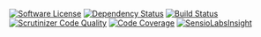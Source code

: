 [![Software License](https://img.shields.io/badge/license-MIT-brightgreen.svg)](LICENSE) [![Dependency Status](https://www.versioneye.com/user/projects/55059d5257b39907b200001c/badge.svg?style=flat)](https://www.versioneye.com/user/projects/55059d5257b39907b200001c) [![Build Status](https://travis-ci.org/sphring/sphring.svg?branch=master)](https://travis-ci.org/sphring/sphring) [![Scrutinizer Code Quality](https://scrutinizer-ci.com/g/sphring/sphring/badges/quality-score.png?b=master&upd)](https://scrutinizer-ci.com/g/sphring/sphring/?branch=master) [![Code Coverage](https://scrutinizer-ci.com/g/sphring/sphring/badges/coverage.png?b=master)](https://scrutinizer-ci.com/g/sphring/sphring/?branch=master)
[![SensioLabsInsight](https://insight.sensiolabs.com/projects/99d94bef-8457-4395-a5c6-809ef2af1b4a/small.png)](https://insight.sensiolabs.com/projects/99d94bef-8457-4395-a5c6-809ef2af1b4a?upd)
